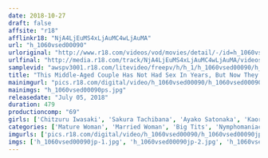 ```yaml
---
date: 2018-10-27
draft: false
affsite: "r18"
afflinkr18: "NjA4LjEuMS4xLjAuMC4wLjAuMA"
url: "h_1060vsed00090"
urloriginal: "http://www.r18.com/videos/vod/movies/detail/-/id=h_1060vsed00090"
urlfinal: "http://media.r18.com/track/NjA4LjEuMS4xLjAuMC4wLjAuMA/videos/vod/movies/detail/-/id=h_1060vsed00090"
samplevid: "awspv3001.r18.com/litevideo/freepv/h/h_1/h_1060vsed00090/h_1060vsed00090_dmb_w.mp4"
title: "This Middle-Aged Couple Has Not Had Sex In Years, But Now They're Taking A Couple's Hot Spring Trip To Bring Back The Passion Of Their Youth, And Then They Started To Have Hot Passionate Sex, Over And Over Again"
mainimgurl: "pics.r18.com/digital/video/h_1060vsed00090/h_1060vsed00090ps.jpg"
mainimgs: "h_1060vsed00090ps.jpg"
releasedate: "July 05, 2018"
duration: 479
productioncomp: "69"
girls: ['Chitzuru Iwasaki', 'Sakura Tachibana', 'Ayako Satonaka', 'Kaoru Ayatsuki', 'Yuri Takahata', 'Kazuyo Otake', 'Saori Shiroyama', 'Sayaka Takashiro', 'Yuri Umeda', 'Shino Tojo']
categories: ['Mature Woman', 'Married Woman', 'Big Tits', 'Nymphomaniac', 'Hot Spring', 'Over 4 Hours']
imgurls: ['pics.r18.com/digital/video/h_1060vsed00090/h_1060vsed00090jp-1.jpg', 'pics.r18.com/digital/video/h_1060vsed00090/h_1060vsed00090jp-2.jpg', 'pics.r18.com/digital/video/h_1060vsed00090/h_1060vsed00090jp-3.jpg', 'pics.r18.com/digital/video/h_1060vsed00090/h_1060vsed00090jp-4.jpg', 'pics.r18.com/digital/video/h_1060vsed00090/h_1060vsed00090jp-5.jpg', 'pics.r18.com/digital/video/h_1060vsed00090/h_1060vsed00090jp-6.jpg', 'pics.r18.com/digital/video/h_1060vsed00090/h_1060vsed00090jp-7.jpg', 'pics.r18.com/digital/video/h_1060vsed00090/h_1060vsed00090jp-8.jpg', 'pics.r18.com/digital/video/h_1060vsed00090/h_1060vsed00090jp-9.jpg', 'pics.r18.com/digital/video/h_1060vsed00090/h_1060vsed00090jp-10.jpg', 'pics.r18.com/digital/video/h_1060vsed00090/h_1060vsed00090jp-11.jpg', 'pics.r18.com/digital/video/h_1060vsed00090/h_1060vsed00090jp-12.jpg', 'pics.r18.com/digital/video/h_1060vsed00090/h_1060vsed00090jp-13.jpg', 'pics.r18.com/digital/video/h_1060vsed00090/h_1060vsed00090jp-14.jpg', 'pics.r18.com/digital/video/h_1060vsed00090/h_1060vsed00090jp-15.jpg', 'pics.r18.com/digital/video/h_1060vsed00090/h_1060vsed00090jp-16.jpg', 'pics.r18.com/digital/video/h_1060vsed00090/h_1060vsed00090jp-17.jpg', 'pics.r18.com/digital/video/h_1060vsed00090/h_1060vsed00090jp-18.jpg', 'pics.r18.com/digital/video/h_1060vsed00090/h_1060vsed00090jp-19.jpg', 'pics.r18.com/digital/video/h_1060vsed00090/h_1060vsed00090jp-20.jpg']
imgs: ['h_1060vsed00090jp-1.jpg', 'h_1060vsed00090jp-2.jpg', 'h_1060vsed00090jp-3.jpg', 'h_1060vsed00090jp-4.jpg', 'h_1060vsed00090jp-5.jpg', 'h_1060vsed00090jp-6.jpg', 'h_1060vsed00090jp-7.jpg', 'h_1060vsed00090jp-8.jpg', 'h_1060vsed00090jp-9.jpg', 'h_1060vsed00090jp-10.jpg', 'h_1060vsed00090jp-11.jpg', 'h_1060vsed00090jp-12.jpg', 'h_1060vsed00090jp-13.jpg', 'h_1060vsed00090jp-14.jpg', 'h_1060vsed00090jp-15.jpg', 'h_1060vsed00090jp-16.jpg', 'h_1060vsed00090jp-17.jpg', 'h_1060vsed00090jp-18.jpg', 'h_1060vsed00090jp-19.jpg', 'h_1060vsed00090jp-20.jpg']
---
```

